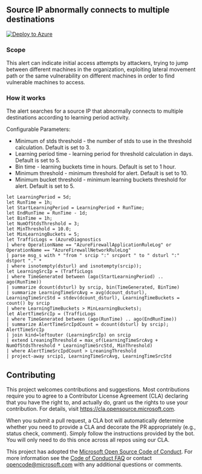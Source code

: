 ## Source IP abnormally connects to multiple destinations

[![Deploy to Azure](https://aka.ms/deploytoazurebutton)](https://portal.azure.com/#create/Microsoft.Template/uri/https%3A%2F%2Fraw.githubusercontent.com%2FAzure%2FAzure-Network-Security%2Fmaster%2FAzure%2520Firewall%2FQueries%2520and%2520Alerts%2FSource%2520IP%2520abnormally%2520connects%2520to%2520multiple%2520destinations%2FSourceAbnormallyConnectsToMultipleDsts.json)

### Scope
This alert can indicate initial access attempts by attackers, trying to jump between different machines in the organization, exploiting lateral movement path or the same vulnerability on different machines in order to find vulnerable machines to access.

### How it works
The alert searches for a source IP that abnormally connects to multiple destinations according to learning period activity.

Configurable Parameters:
- Minimum of stds threshold - the number of stds to use in the threshold calculation. Default is set to 3.
- Learning period time - learning period for threshold calculation in days. Default is set to 5.
- Bin time - learning buckets time in hours. Default is set to 1 hour.
- Minimum threshold - minimum threshold for alert. Default is set to 10.
- Minimum bucket threshold - minimum learning buckets threshold for alert. Default is set to 5.

```
let LearningPeriod = 5d;
let RunTime = 1h;
let StartLearningPeriod = LearningPeriod + RunTime;
let EndRunTime = RunTime - 1d;
let BinTime = 1h;
let NumOfStdsThreshold = 3;
let MinThreshold = 10.0;
let MinLearningBuckets = 5;
let TrafficLogs = (AzureDiagnostics
| where OperationName == "AzureFirewallApplicationRuleLog" or OperationName == "AzureFirewallNetworkRuleLog"
| parse msg_s with * "from " srcip ":" srcport " to " dsturl ":" dstport "." *
| where isnotempty(dsturl) and isnotempty(srcip));
let LearningSrcIp = (TrafficLogs
| where TimeGenerated between (ago(StartLearningPeriod) .. ago(RunTime))
| summarize dcount(dsturl) by srcip, bin(TimeGenerated, BinTime)
| summarize LearningTimeSrcAvg = avg(dcount_dsturl), LearningTimeSrcStd = stdev(dcount_dsturl), LearningTimeBuckets = count() by srcip
| where LearningTimeBuckets > MinLearningBuckets);
let AlertTimeSrcIp = (TrafficLogs
| where TimeGenerated between (ago(RunTime) .. ago(EndRunTime))
| summarize AlertTimeSrcIpdCount = dcount(dsturl) by srcip);
AlertTimeSrcIp
| join kind=leftouter (LearningSrcIp) on srcip
| extend LreaningThreshold = max_of(LearningTimeSrcAvg + NumOfStdsThreshold * LearningTimeSrcStd, MinThreshold)
| where AlertTimeSrcIpdCount > LreaningThreshold
| project-away srcip1, LearningTimeSrcAvg, LearningTimeSrcStd
```

## Contributing

This project welcomes contributions and suggestions.  Most contributions require you to agree to a
Contributor License Agreement (CLA) declaring that you have the right to, and actually do, grant us
the rights to use your contribution. For details, visit https://cla.opensource.microsoft.com.

When you submit a pull request, a CLA bot will automatically determine whether you need to provide
a CLA and decorate the PR appropriately (e.g., status check, comment). Simply follow the instructions
provided by the bot. You will only need to do this once across all repos using our CLA.

This project has adopted the [Microsoft Open Source Code of Conduct](https://opensource.microsoft.com/codeofconduct/).
For more information see the [Code of Conduct FAQ](https://opensource.microsoft.com/codeofconduct/faq/) or
contact [opencode@microsoft.com](mailto:opencode@microsoft.com) with any additional questions or comments.
